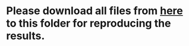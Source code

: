 # Please download all files from [here](https://mailmissouri-my.sharepoint.com/:f:/g/personal/hefe_umsystem_edu/Ev8TdaRKBbVJoQgIR7oswgQBp2scVH3VTb9LvB20-U1-Ew?e=s9zed2) to this folder for reproducing the results. 